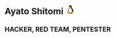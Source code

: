 # Ayato Shitomi <img src="https://raw.githubusercontent.com/devicons/devicon/master/icons/linux/linux-original.svg" alt="linux" width="30" height="30"/>

## HACKER, RED TEAM, PENTESTER
